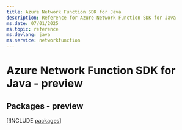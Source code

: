 ```yaml
---
title: Azure Network Function SDK for Java
description: Reference for Azure Network Function SDK for Java
ms.date: 07/01/2025
ms.topic: reference
ms.devlang: java
ms.service: networkfunction
---
```

# Azure Network Function SDK for Java - preview
## Packages - preview
[!INCLUDE [packages](network-function-index.md)]